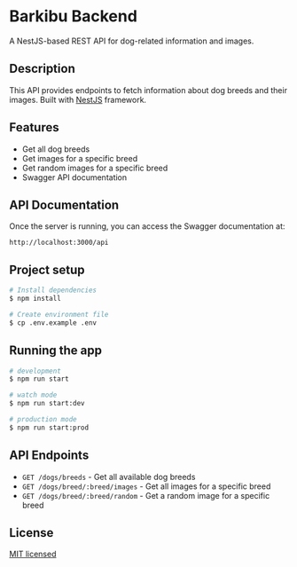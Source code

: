 # Barkibu Backend

A NestJS-based REST API for dog-related information and images.

## Description

This API provides endpoints to fetch information about dog breeds and their images. Built with [NestJS](https://github.com/nestjs/nest) framework.

## Features

- Get all dog breeds
- Get images for a specific breed
- Get random images for a specific breed
- Swagger API documentation

## API Documentation

Once the server is running, you can access the Swagger documentation at:
```
http://localhost:3000/api
```

## Project setup

```bash
# Install dependencies
$ npm install

# Create environment file
$ cp .env.example .env
```

## Running the app

```bash
# development
$ npm run start

# watch mode
$ npm run start:dev

# production mode
$ npm run start:prod
```

## API Endpoints

- `GET /dogs/breeds` - Get all available dog breeds
- `GET /dogs/breed/:breed/images` - Get all images for a specific breed
- `GET /dogs/breed/:breed/random` - Get a random image for a specific breed


## License

[MIT licensed](LICENSE)
